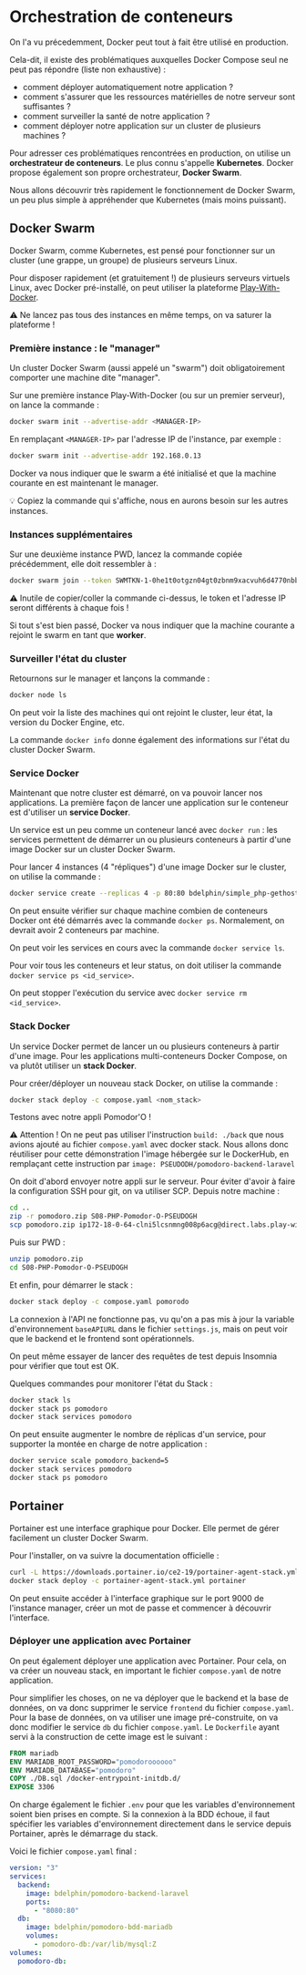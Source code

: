 # Orchestration de conteneurs

On l'a vu précedemment, Docker peut tout à fait être utilisé en production.

Cela-dit, il existe des problématiques auxquelles Docker Compose seul ne peut pas répondre (liste non exhaustive) :

- comment déployer automatiquement notre application ?
- comment s'assurer que les ressources matérielles de notre serveur sont suffisantes ?
- comment surveiller la santé de notre application ?
- comment déployer notre application sur un cluster de plusieurs machines ?

Pour adresser ces problématiques rencontrées en production, on utilise un **orchestrateur de conteneurs**. Le plus connu s'appelle **Kubernetes**. Docker propose également son propre orchestrateur, **Docker Swarm**.

Nous allons découvrir très rapidement le fonctionnement de Docker Swarm, un peu plus simple à appréhender que Kubernetes (mais moins puissant).

## Docker Swarm

Docker Swarm, comme Kubernetes, est pensé pour fonctionner sur un cluster (une grappe, un groupe) de plusieurs serveurs Linux.

Pour disposer rapidement (et gratuitement !) de plusieurs serveurs virtuels Linux, avec Docker pré-installé, on peut utiliser la plateforme [Play-With-Docker](https://labs.play-with-docker.com/).

⚠️ Ne lancez pas tous des instances en même temps, on va saturer la plateforme !

### Première instance : le "manager"

Un cluster Docker Swarm (aussi appelé un "swarm") doit obligatoirement comporter une machine dite "manager".

Sur une première instance Play-With-Docker (ou sur un premier serveur), on lance la commande :

```bash
docker swarm init --advertise-addr <MANAGER-IP>
```

En remplaçant `<MANAGER-IP>` par l'adresse IP de l'instance, par exemple :

```bash
docker swarm init --advertise-addr 192.168.0.13
```

Docker va nous indiquer que le swarm a été initialisé et que la machine courante en est maintenant le manager.

💡 Copiez la commande qui s'affiche, nous en aurons besoin sur les autres instances.

### Instances supplémentaires

Sur une deuxième instance PWD, lancez la commande copiée précédemment, elle doit ressembler à :

```bash
docker swarm join --token SWMTKN-1-0he1t0otgzn04gt0zbnm9xacvuh6d4770nbbn9j121t6ch00y7-3xjzu53ophujk8ulfbc4kkpa9 192.168.0.13:2377
```

⚠️ Inutile de copier/coller la commande ci-dessus, le token et l'adresse IP seront différents à chaque fois !

Si tout s'est bien passé, Docker va nous indiquer que la machine courante a rejoint le swarm en tant que **worker**.

### Surveiller l'état du cluster

Retournons sur le manager et lançons la commande :

```bash
docker node ls
```

On peut voir la liste des machines qui ont rejoint le cluster, leur état, la version du Docker Engine, etc.

La commande `docker info` donne également des informations sur l'état du cluster Docker Swarm.

### Service Docker

Maintenant que notre cluster est démarré, on va pouvoir lancer nos applications. La première façon de lancer une application sur le conteneur est d'utiliser un **service Docker**.

Un service est un peu comme un conteneur lancé avec `docker run` : les services permettent de démarrer un ou plusieurs conteneurs à partir d'une image Docker sur un cluster Docker Swarm.

Pour lancer 4 instances (4 "répliques") d'une image Docker sur le cluster, on utilise la commande :

```bash
docker service create --replicas 4 -p 80:80 bdelphin/simple_php-gethostname
```

On peut ensuite vérifier sur chaque machine combien de conteneurs Docker ont été démarrés avec la commande `docker ps`. Normalement, on devrait avoir 2 conteneurs par machine.

On peut voir les services en cours avec la commande `docker service ls`. 

Pour voir tous les conteneurs et leur status, on doit utiliser la commande `docker service ps <id_service>`.

On peut stopper l'exécution du service avec `docker service rm <id_service>`.

### Stack Docker

Un service Docker permet de lancer un ou plusieurs conteneurs à partir d'une image. Pour les applications multi-conteneurs Docker Compose, on va plutôt utiliser un **stack Docker**.

Pour créer/déployer un nouveau stack Docker, on utilise la commande :

```bash
docker stack deploy -c compose.yaml <nom_stack>
```

Testons avec notre appli Pomodor'O !

⚠️ Attention ! On ne peut pas utiliser l'instruction `build: ./back` que nous avions ajouté au fichier `compose.yaml` avec docker stack. Nous allons donc réutiliser pour cette démonstration l'image hébergée sur le DockerHub, en remplaçant cette instruction par `image: PSEUDODH/pomodoro-backend-laravel`

On doit d'abord envoyer notre appli sur le serveur. Pour éviter d'avoir à faire la configuration SSH pour git, on va utiliser SCP. Depuis notre machine :

```bash
cd ..
zip -r pomodoro.zip S08-PHP-Pomodor-O-PSEUDOGH
scp pomodoro.zip ip172-18-0-64-clni5lcsnmng008p6acg@direct.labs.play-with-docker.com:~/pomodoro.zip
```

Puis sur PWD :

```bash
unzip pomodoro.zip
cd S08-PHP-Pomodor-O-PSEUDOGH
```

Et enfin, pour démarrer le stack :

```bash
docker stack deploy -c compose.yaml pomorodo
```

La connexion à l'API ne fonctionne pas, vu qu'on a pas mis à jour la variable d'environnement `baseAPIURL` dans le fichier `settings.js`, mais on peut voir que le backend et le frontend sont opérationnels.

On peut même essayer de lancer des requêtes de test depuis Insomnia pour vérifier que tout est OK.

Quelques commandes pour monitorer l'état du Stack :

```bash
docker stack ls
docker stack ps pomodoro
docker stack services pomodoro
```

On peut ensuite augmenter le nombre de réplicas d'un service, pour supporter la montée en charge de notre application :

```bash
docker service scale pomodoro_backend=5
docker stack services pomodoro
docker stack ps pomodoro
```

## Portainer

Portainer est une interface graphique pour Docker. Elle permet de gérer facilement un cluster Docker Swarm.

Pour l'installer, on va suivre la documentation officielle :

```bash
curl -L https://downloads.portainer.io/ce2-19/portainer-agent-stack.yml -o portainer-agent-stack.yml
docker stack deploy -c portainer-agent-stack.yml portainer
```

On peut ensuite accéder à l'interface graphique sur le port 9000 de l'instance manager, créer un mot de passe et commencer à découvrir l'interface.

### Déployer une application avec Portainer

On peut également déployer une application avec Portainer. Pour cela, on va créer un nouveau stack, en important le fichier `compose.yaml` de notre application.

Pour simplifier les choses, on ne va déployer que le backend et la base de données, on va donc supprimer le service `frontend` du fichier `compose.yaml`. Pour la base de données, on va utiliser une image pré-construite, on va donc modifier le service `db` du fichier `compose.yaml`. Le `Dockerfile` ayant servi à la construction de cette image est le suivant :

```dockerfile
FROM mariadb
ENV MARIADB_ROOT_PASSWORD="pomodoroooooo"
ENV MARIADB_DATABASE="pomodoro"
COPY ./DB.sql /docker-entrypoint-initdb.d/
EXPOSE 3306
```

On charge également le fichier `.env` pour que les variables d'environnement soient bien prises en compte. Si la connexion à la BDD échoue, il faut spécifier les variables d'environnement directement dans le service depuis Portainer, après le démarrage du stack.

Voici le fichier `compose.yaml` final :

```yaml
version: "3"
services:
  backend:
    image: bdelphin/pomodoro-backend-laravel
    ports:
      - "8080:80"
  db:
    image: bdelphin/pomodoro-bdd-mariadb
    volumes:
      - pomodoro-db:/var/lib/mysql:Z
volumes:
  pomodoro-db:
```
